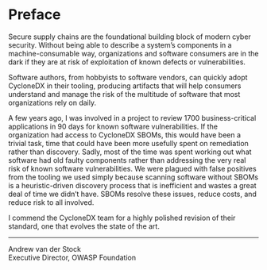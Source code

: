 # Preface

Secure supply chains are the foundational building block of modern cyber security. Without being able to describe a system’s components in a machine-consumable way, organizations and software consumers are in the dark if they are at risk of exploitation of known defects or vulnerabilities.

Software authors, from hobbyists to software vendors, can quickly adopt CycloneDX in their tooling, producing artifacts that will help consumers understand and manage the risk of the multitude of software that most organizations rely on daily.

A few years ago, I was involved in a project to review 1700 business-critical applications in 90 days for known software vulnerabilities. If the organization had access to CycloneDX SBOMs, this would have been a trivial task, time that could have been more usefully spent on remediation rather than discovery. Sadly, most of the time was spent working out what software had old faulty components rather than addressing the very real risk of known software vulnerabilities. We were plagued with false positives from the tooling we used simply because scanning software without SBOMs is a heuristic-driven discovery process that is inefficient and wastes a great deal of time we didn’t have. SBOMs resolve these issues, reduce costs, and reduce risk to all involved.

I commend the CycloneDX team for a highly polished revision of their standard, one that evolves the state of the art.

---

Andrew van der Stock  
Executive Director, OWASP Foundation

<div style="page-break-after: always; visibility: hidden">
\newpage
</div>
